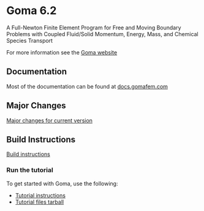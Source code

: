 # Goma 6.2
A Full-Newton Finite Element Program for Free and Moving Boundary Problems with Coupled Fluid/Solid Momentum, Energy, Mass, and Chemical Species Transport

For more information see the [Goma website](https://docs.gomafem.com)

## Documentation

Most of the documentation can be found at [docs.gomafem.com](https://docs.gomafem.com)

## Major Changes

[Major changes for current version](CHANGES.md)

## Build Instructions

[Build instructions](BUILD.md)

### Run the tutorial

To get started with Goma, use the following:

* [Tutorial instructions](https://docs.gomafem.com/files/goma-beginners-tutorial.pdf)
* [Tutorial files tarball](https://docs.gomafem.com/files/goma_beginners_tutorial.tar.gz)
